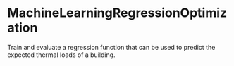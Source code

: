 # MachineLearningRegressionOptimization
Train and evaluate a regression function that can be used to predict the expected thermal loads of a building. 
